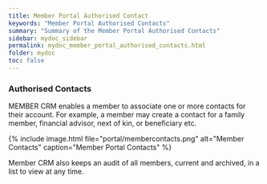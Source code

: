 ```yaml
---
title: Member Portal Authorised Contact
keywords: "Member Portal Authorised Contacts"
summary: "Summary of the Member Portal Authorised Contacts"
sidebar: mydoc_sidebar
permalink: mydoc_member_portal_authorised_contacts.html
folder: mydoc
toc: false
---
```


### Authorised Contacts

MEMBER CRM enables a member to associate one or more contacts for their account. For example, a member may create a contact for a family member, financial advisor, next of kin, or beneficiary etc.

{% include image.html file="portal/membercontacts.png" alt="Member Contacts" caption="Member Portal Contacts" %}

Member CRM also keeps an audit of all members, current and archived, in a list to view at any time.
